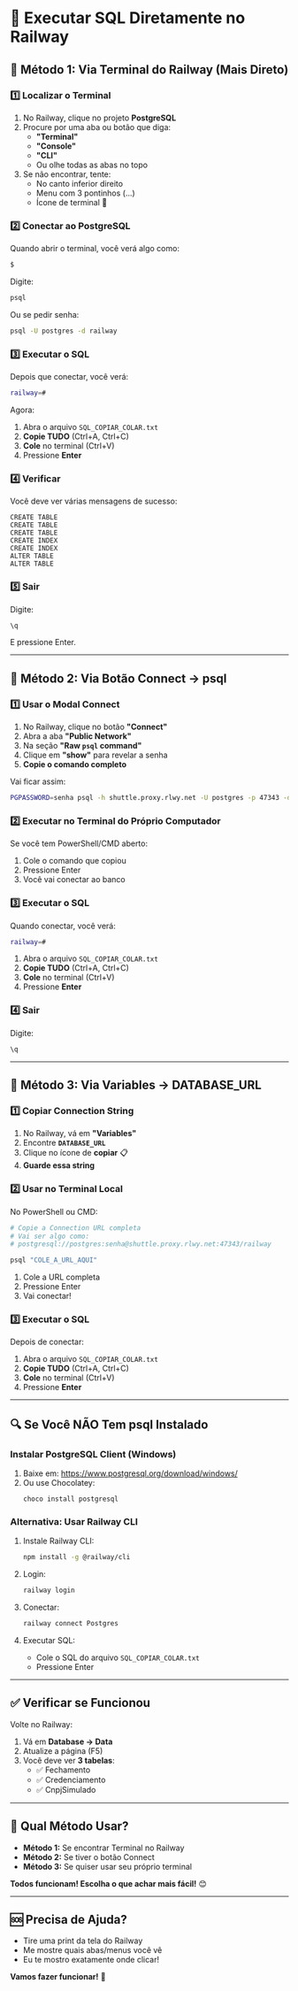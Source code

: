 # 🚂 Executar SQL Diretamente no Railway

## 🎯 Método 1: Via Terminal do Railway (Mais Direto)

### 1️⃣ Localizar o Terminal

1. No Railway, clique no projeto **PostgreSQL**
2. Procure por uma aba ou botão que diga:
   - **"Terminal"**
   - **"Console"**
   - **"CLI"**
   - Ou olhe todas as abas no topo
3. Se não encontrar, tente:
   - No canto inferior direito
   - Menu com 3 pontinhos (...)
   - Ícone de terminal 🔲

### 2️⃣ Conectar ao PostgreSQL

Quando abrir o terminal, você verá algo como:

```bash
$ 
```

Digite:

```bash
psql
```

Ou se pedir senha:

```bash
psql -U postgres -d railway
```

### 3️⃣ Executar o SQL

Depois que conectar, você verá:

```bash
railway=# 
```

Agora:
1. Abra o arquivo `SQL_COPIAR_COLAR.txt`
2. **Copie TUDO** (Ctrl+A, Ctrl+C)
3. **Cole** no terminal (Ctrl+V)
4. Pressione **Enter**

### 4️⃣ Verificar

Você deve ver várias mensagens de sucesso:

```
CREATE TABLE
CREATE TABLE
CREATE TABLE
CREATE INDEX
CREATE INDEX
ALTER TABLE
ALTER TABLE
```

### 5️⃣ Sair

Digite:
```bash
\q
```

E pressione Enter.

---

## 🎯 Método 2: Via Botão Connect → psql

### 1️⃣ Usar o Modal Connect

1. No Railway, clique no botão **"Connect"**
2. Abra a aba **"Public Network"**
3. Na seção **"Raw `psql` command"**
4. Clique em **"show"** para revelar a senha
5. **Copie o comando completo**

Vai ficar assim:
```bash
PGPASSWORD=senha psql -h shuttle.proxy.rlwy.net -U postgres -p 47343 -d railway
```

### 2️⃣ Executar no Terminal do Próprio Computador

Se você tem PowerShell/CMD aberto:

1. Cole o comando que copiou
2. Pressione Enter
3. Você vai conectar ao banco

### 3️⃣ Executar o SQL

Quando conectar, você verá:

```bash
railway=# 
```

1. Abra o arquivo `SQL_COPIAR_COLAR.txt`
2. **Copie TUDO** (Ctrl+A, Ctrl+C)
3. **Cole** no terminal (Ctrl+V)
4. Pressione **Enter**

### 4️⃣ Sair

Digite:
```bash
\q
```

---

## 🎯 Método 3: Via Variables → DATABASE_URL

### 1️⃣ Copiar Connection String

1. No Railway, vá em **"Variables"**
2. Encontre **`DATABASE_URL`**
3. Clique no ícone de **copiar** 📋
4. **Guarde essa string**

### 2️⃣ Usar no Terminal Local

No PowerShell ou CMD:

```bash
# Copie a Connection URL completa
# Vai ser algo como:
# postgresql://postgres:senha@shuttle.proxy.rlwy.net:47343/railway

psql "COLE_A_URL_AQUI"
```

1. Cole a URL completa
2. Pressione Enter
3. Vai conectar!

### 3️⃣ Executar o SQL

Depois de conectar:

1. Abra o arquivo `SQL_COPIAR_COLAR.txt`
2. **Copie TUDO** (Ctrl+A, Ctrl+C)
3. **Cole** no terminal (Ctrl+V)
4. Pressione **Enter**

---

## 🔍 Se Você NÃO Tem psql Instalado

### Instalar PostgreSQL Client (Windows)

1. Baixe em: https://www.postgresql.org/download/windows/
2. Ou use Chocolatey:
   ```bash
   choco install postgresql
   ```

### Alternativa: Usar Railway CLI

1. Instale Railway CLI:
   ```bash
   npm install -g @railway/cli
   ```

2. Login:
   ```bash
   railway login
   ```

3. Conectar:
   ```bash
   railway connect Postgres
   ```

4. Executar SQL:
   - Cole o SQL do arquivo `SQL_COPIAR_COLAR.txt`
   - Pressione Enter

---

## ✅ Verificar se Funcionou

Volte no Railway:

1. Vá em **Database → Data**
2. Atualize a página (F5)
3. Você deve ver **3 tabelas**:
   - ✅ Fechamento
   - ✅ Credenciamento
   - ✅ CnpjSimulado

---

## 🎯 Qual Método Usar?

- **Método 1:** Se encontrar Terminal no Railway
- **Método 2:** Se tiver o botão Connect
- **Método 3:** Se quiser usar seu próprio terminal

**Todos funcionam! Escolha o que achar mais fácil!** 😊

---

## 🆘 Precisa de Ajuda?

- Tire uma print da tela do Railway
- Me mostre quais abas/menus você vê
- Eu te mostro exatamente onde clicar!

**Vamos fazer funcionar!** 💪

